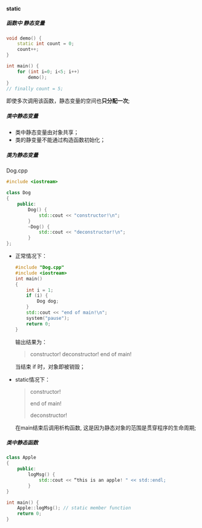 #### static

##### 函数中 静态变量

```c++
void demo() {
	static int count = 0; 
    count++; 
}

int main() {
    for (int i=0; i<5; i++)  
        demo(); 
}
// finally count = 5;
```

即使多次调用该函数，静态变量的空间也**只分配一次**;



##### 类中静态变量

- 类中静态变量由对象共享；
- 类的静变量不能通过构造函数初始化；



##### 类为静态变量

Dog.cpp 

```c++
#include <iostream>

class Dog
{
    public:
        Dog() {
            std::cout << "constructor!\n";
        }
        ~Dog() {
            std::cout << "deconstructor!\n";
        }
};
```

- 正常情况下：

    ```c++
    #include "Dog.cpp"
    #include <iostream>
    int main()
    {
        int i = 1;
        if (i) {
            Dog dog;
        }
        std::cout << "end of main!\n";
        system("pause");
        return 0;
    }
    ```

    输出结果为：

    > constructor!
    > deconstructor!
    > end of main!

    当结束 if 时，对象即被销毁；

- static情况下：

    > constructor!
    >
    > end of main!
    >
    > deconstructor!

    在main结束后调用析构函数, 这是因为静态对象的范围是贯穿程序的生命周期;



##### 类中静态函数

```c++
class Apple 
{
	public:
		logMsg() {
			std::cout << “this is an apple! " << std::endl;
		}
}

int main() {
	Apple::logMsg(); // static member function
	return 0;
}
```

